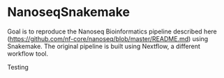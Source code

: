 # NanoseqSnakemake
Goal is to reproduce the Nanoseq Bioinformatics pipeline described here (https://github.com/nf-core/nanoseq/blob/master/README.md) using Snakemake. The original pipeline is built using Nextflow, a different workflow tool.

Testing
